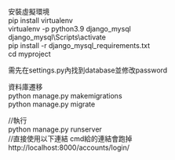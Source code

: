 安裝虛擬環境  
pip install virtualenv  
virtualenv -p python3.9 django_mysql  
django_mysql\Scripts\activate  
pip install -r django_mysql_requirements.txt  
cd myproject  

需先在settings.py內找到database並修改password  

資料庫遷移  
python manage.py makemigrations  
python manage.py migrate  

//執行  
python manage.py runserver  
//直接使用以下連結 cmd給的連結會跑掉  
http://localhost:8000/accounts/login/  
